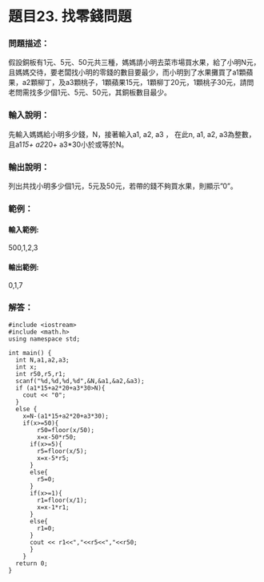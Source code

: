 # 題目23. 找零錢問題
### 問題描述：
假設銅板有1元、5元、50元共三種，媽媽請小明去菜市場買水果，給了小明N元，且媽媽交待，要老闆找小明的零錢的數目要最少，而小明到了水果攤買了a1顆蘋果，a2顆柳丁，及a3顆桃子，1顆蘋果15元，1顆柳丁20元，1顆桃子30元，請問老問需找多少個1元、5元、50元，其銅板數目最少。

### 輸入說明：
先輸入媽媽給小明多少錢，N，接著輸入a1, a2, a3 ， 在此n, a1, a2, a3為整數，且a1*15+ a2*20+ a3*30小於或等於N。

### 輸出說明：
列出共找小明多少個1元，5元及50元，若帶的錢不夠買水果，則顯示”0”。

### 範例：

#### 輸入範例:
500,1,2,3

#### 輸出範例:
	
0,1,7

### 解答：
```
#include <iostream>  
#include <math.h>  
using namespace std;  
  
int main() {  
  int N,a1,a2,a3;  
  int x;  
  int r50,r5,r1;  
  scanf("%d,%d,%d,%d",&N,&a1,&a2,&a3);  
  if (a1*15+a2*20+a3*30>N){  
    cout << "0";  
  }  
  else {  
    x=N-(a1*15+a2*20+a3*30);  
    if(x>=50){  
        r50=floor(x/50);  
        x=x-50*r50;  
      if(x>=5){  
        r5=floor(x/5);  
        x=x-5*r5;  
      } 
      else{ 
        r5=0; 
      } 
      if(x>=1){  
        r1=floor(x/1);  
        x=x-1*r1;  
      }  
      else{ 
        r1=0; 
      } 
      cout << r1<<","<<r5<<","<<r50;  
      }  
    } 
  return 0; 
}  
```
